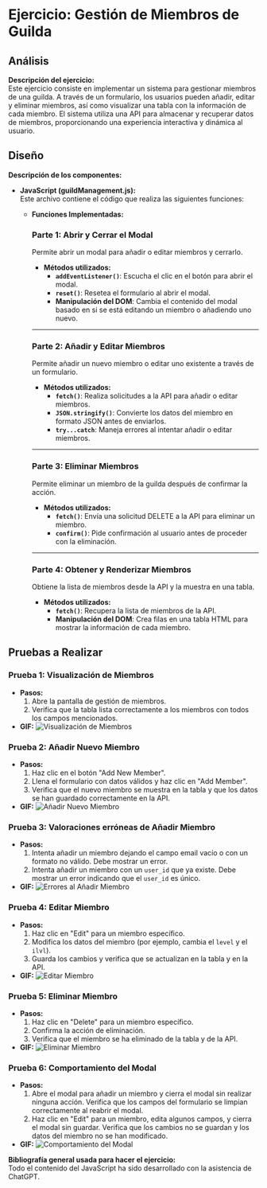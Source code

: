 # Ejercicio: Gestión de Miembros de Guilda

## Análisis

**Descripción del ejercicio:**  
Este ejercicio consiste en implementar un sistema para gestionar miembros de una guilda. A través de un formulario, los usuarios pueden añadir, editar y eliminar miembros, así como visualizar una tabla con la información de cada miembro. El sistema utiliza una API para almacenar y recuperar datos de miembros, proporcionando una experiencia interactiva y dinámica al usuario.

## Diseño

**Descripción de los componentes:**

- **JavaScript (guildManagement.js):**  
  Este archivo contiene el código que realiza las siguientes funciones:

  - **Funciones Implementadas:**

    ### Parte 1: Abrir y Cerrar el Modal

    Permite abrir un modal para añadir o editar miembros y cerrarlo.

    - **Métodos utilizados:**
      - **`addEventListener()`**: Escucha el clic en el botón para abrir el modal.
      - **`reset()`**: Resetea el formulario al abrir el modal.
      - **Manipulación del DOM**: Cambia el contenido del modal basado en si se está editando un miembro o añadiendo uno nuevo.

    ---

    ### Parte 2: Añadir y Editar Miembros

    Permite añadir un nuevo miembro o editar uno existente a través de un formulario.

    - **Métodos utilizados:**
      - **`fetch()`**: Realiza solicitudes a la API para añadir o editar miembros.
      - **`JSON.stringify()`**: Convierte los datos del miembro en formato JSON antes de enviarlos.
      - **`try...catch`**: Maneja errores al intentar añadir o editar miembros.

    ---

    ### Parte 3: Eliminar Miembros

    Permite eliminar un miembro de la guilda después de confirmar la acción.

    - **Métodos utilizados:**
      - **`fetch()`**: Envía una solicitud DELETE a la API para eliminar un miembro.
      - **`confirm()`**: Pide confirmación al usuario antes de proceder con la eliminación.

    ---

    ### Parte 4: Obtener y Renderizar Miembros

    Obtiene la lista de miembros desde la API y la muestra en una tabla.

    - **Métodos utilizados:**
      - **`fetch()`**: Recupera la lista de miembros de la API.
      - **Manipulación del DOM**: Crea filas en una tabla HTML para mostrar la información de cada miembro.

## Pruebas a Realizar

### Prueba 1: Visualización de Miembros

- **Pasos:**
  1. Abre la pantalla de gestión de miembros.
  2. Verifica que la tabla lista correctamente a los miembros con todos los campos mencionados.
- **GIF:**
  ![Visualización de Miembros](/Pruebas/Prueba_3.1.gif)

### Prueba 2: Añadir Nuevo Miembro

- **Pasos:**
  1. Haz clic en el botón "Add New Member".
  2. Llena el formulario con datos válidos y haz clic en "Add Member".
  3. Verifica que el nuevo miembro se muestra en la tabla y que los datos se han guardado correctamente en la API.
- **GIF:**
  ![Añadir Nuevo Miembro](/Pruebas/Prueba_3.2.gif)

### Prueba 3: Valoraciones erróneas de Añadir Miembro

- **Pasos:**
  1. Intenta añadir un miembro dejando el campo email vacío o con un formato no válido. Debe mostrar un error.
  2. Intenta añadir un miembro con un `user_id` que ya existe. Debe mostrar un error indicando que el `user_id` es único.
- **GIF:**
  ![Errores al Añadir Miembro](/Pruebas/Prueba_3.3.gif)

### Prueba 4: Editar Miembro

- **Pasos:**
  1. Haz clic en "Edit" para un miembro específico.
  2. Modifica los datos del miembro (por ejemplo, cambia el `level` y el `ilvl`).
  3. Guarda los cambios y verifica que se actualizan en la tabla y en la API.
- **GIF:**
  ![Editar Miembro](/Pruebas/Prueba_3.4.gif)

### Prueba 5: Eliminar Miembro

- **Pasos:**
  1. Haz clic en "Delete" para un miembro específico.
  2. Confirma la acción de eliminación.
  3. Verifica que el miembro se ha eliminado de la tabla y de la API.
- **GIF:**
  ![Eliminar Miembro](/Pruebas/Prueba_3.5.gif)

### Prueba 6: Comportamiento del Modal

- **Pasos:**
  1. Abre el modal para añadir un miembro y cierra el modal sin realizar ninguna acción. Verifica que los campos del formulario se limpian correctamente al reabrir el modal.
  2. Haz clic en "Edit" para un miembro, edita algunos campos, y cierra el modal sin guardar. Verifica que los cambios no se guardan y los datos del miembro no se han modificado.
- **GIF:**
  ![Comportamiento del Modal](/Pruebas/Prueba_3.6.gif)

**Bibliografía general usada para hacer el ejercicio:**  
Todo el contenido del JavaScript ha sido desarrollado con la asistencia de ChatGPT.
